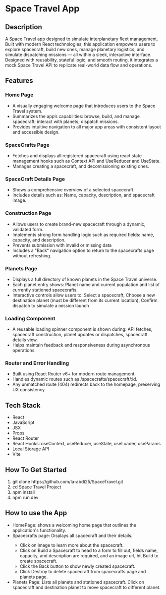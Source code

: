 # Space Travel App

<h2>Description</h2>
<p>A Space Travel app designed to simulate interplanetary fleet management. Built with modern React technologies, this application empowers users to explore spacecraft, build new ones, manage planetary logistics, and simulate dispatching missions — all within a sleek, interactive interface. Designed with reusability, stateful logic, and smooth routing, it integrates a mock Space Travel API to replicate real-world data flow and operations.</p>

<h2>Features</h2>
<h3>Home Page</h3>
<ul>
  <li>A visually engaging welcome page that introduces users to the Space Travel system.</li>
  <li>Summarizes the app’s capabilities: browse, build, and manage spacecraft; interact with planets; dispatch missions.</li>
  <li>Provides intuitive navigation to all major app areas with consistent layout and accessible design.</li>
</ul>

<h3>SpaceCrafts Page</h3>
<ul>
  <li>Fetches and displays all registered spacecraft using react state management hooks such as Context API and UseReducer and UseState.</li>
  <li>Manages creating a spacecraft, and decomissioning existing ones.</li>
</ul>


<h3>SpaceCraft Details Page</h3>
<ul>
  <li>Shows a comprehensive overview of a selected spacecraft.</li>
  <li>Includes details such as: Name, capacity, description, and spacecraft image.</li>
</ul>


<h3>Construction Page</h3>
<ul>
  <li>Allows users to create brand-new spacecraft through a dynamic, validated form.</li>
  <li>Implements strong form handling logic such as required fields: name, capacity, and description.</li>
  <li>Prevents submission with invalid or missing data</li>
  <li>Includes a "Back" navigation option to return to the spacecrafts page without refreshing.</li>
</ul>


<h3>Planets Page</h3>
<ul>
  <li>Displays a full directory of known planets in the Space Travel universe.</li>
  <li>Each planet entry shows: Planet name and current population and list of currently stationed spacecrafts.</li>
  <li>Interactive controls allow users to: Select a spacecraft, Choose a new destination planet (must be different from its current location), Confirm dispatch to simulate a mission launch</li>
</ul>


<h3>Loading Component</h3>
<ul>
  <li>A reusable loading spinner component is shown during: API fetches, spacecraft construction, planet updates or dispatches, spacecraft details view.</li>
  <li>Helps maintain feedback and responsiveness during asynchronous operations.</li>
</ul>


<h3>Router and Error Handling</h3>
<ul>
  <li>Built using React Router v6+ for modern route management.</li>
  <li>Handles dynamic routes such as /spacecrafts/spacecraft/:id.</li>
  <li>Any unmatched route (404) redirects back to the homepage, preserving UX consistency.</li>
</ul>





<h2>Tech Stack</h2>
<ul>
    <li>React</li>
    <li>JavaScript</li>
    <li>JSX</li>
    <li>Props</li>
    <li>React Router</li>
    <li>React Hooks: useContext, useReducer, useState, useLoader, useParams</li>
    <li>Local Storage API</li>
    <li>Vite</li>
</ul>
  
<h2>How To Get Started</h2>
<ol>
  <li>git clone https://github.com/la-abdi25/SpaceTravel.git</li>
  <li>cd Space Travel Project</li>
  <li>npm install</li>
  <li>npm run dev</li>
</ol>

<h2>How to use the App</h2>
<ul>
  <li>HomePage: shows a welcoming home page that outlines the application's functionality.</li>
  <li>Spacecrafts page: Displays all spacecraft and their details.</li>
  <ul> 
    <li>Click on image to learn more about the spacecraft.</li>
    <li>Click on Build a Spacecraft to head to a form to fill out, fields name, capacity, and description are required, and an image url, hit Build to create spacecraft.</li>
    <li>Click the Back button to show newly created spacecraft.</li>
    <li>Click Destroy to delete spacecraft from spacecrafts page and planets page.</li>
  </ul>
  </li>
  <li>Planets Page: Lists all planets and stationed spacecraft. Click on spacecraft and destination planet to move spacecraft to different planet. </li>
</ul>
